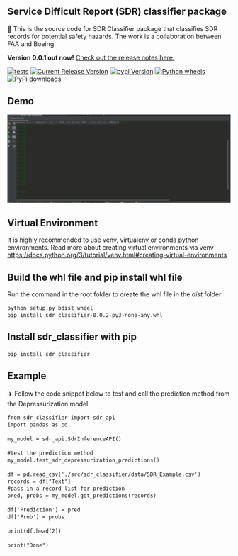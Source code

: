## Service Difficult Report (SDR) classifier package
:rocket: This is the source code for SDR Classifier package that classifies SDR records for potential safety hazards.  The work is a collaboration between FAA and Boeing 

**Version 0.0.1 out now!**
[Check out the release notes here.](https://github.com/Boeing/sdr-hazards-classification/releases)

[![tests](https://github.com/Boeing/sdr-hazards-classification/actions/workflows/python-package.yml/badge.svg)](https://github.com/Boeing/sdr-hazards-classification/actions/workflows/python-package.yml)
[![Current Release Version](https://img.shields.io/github/release/Boeing/sdr-hazards-classification.svg?style=flat-square&logo=github)](https://github.com/Boeing/sdr-hazards-classification/releases)
[![pypi Version](https://img.shields.io/pypi/v/sdr-classifier.svg?style=flat-square&logo=pypi&logoColor=white)](https://pypi.org/project/sdr-classifier/)
[![Python wheels](https://img.shields.io/badge/wheels-%E2%9C%93-4c1.svg?longCache=true&style=flat-square&logo=python&logoColor=white)](https://github.com/Boeing/sdr-hazards-classification/wheelwright/releases)
[![PyPi downloads](https://static.pepy.tech/personalized-badge/sdr-classifier?period=total&units=international_system&left_color=grey&right_color=orange&left_text=pip%20downloads)](https://pypi.org/project/sdr-classifier/)

## Demo
![](https://github.com/Boeing/sdr-hazards-classification/blob/hai-branch/img/sdr_classifier.gif)

## Virtual Environment
It is highly recommended to use venv, virtualenv or conda python environments. Read more about creating virtual environments via venv
https://docs.python.org/3/tutorial/venv.html#creating-virtual-environments

## Build the whl file and pip install whl file 
Run the command in the root folder to create the whl file in the _dist_ folder
```
python setup.py bdist_wheel
pip install sdr_classifier-0.0.2-py3-none-any.whl
```

## Install sdr_classifier with pip
```
pip install sdr_classifier
```

## Example
:airplane: Follow the code snippet below to test and call the prediction method from the Depressurization model

```
from sdr_classifier import sdr_api
import pandas as pd

my_model = sdr_api.SdrInferenceAPI()

#test the prediction method
my_model.test_sdr_depressurization_predictions()

df = pd.read_csv('./src/sdr_classifier/data/SDR_Example.csv')
records = df["Text"]
#pass in a record list for prediction
pred, probs = my_model.get_predictions(records)

df['Prediction'] = pred
df['Prob'] = probs

print(df.head(2))

print("Done")
```
